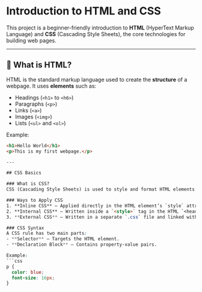 # Introduction to HTML and CSS

This project is a beginner-friendly introduction to **HTML** (HyperText Markup Language) and **CSS** (Cascading Style Sheets), the core technologies for building web pages.

---

## 📄 What is HTML?
HTML is the standard markup language used to create the **structure** of a webpage. It uses **elements** such as:
- Headings (`<h1>` to `<h6>`)
- Paragraphs (`<p>`)
- Links (`<a>`)
- Images (`<img>`)
- Lists (`<ul>` and `<ol>`)

Example:
```html
<h1>Hello World</h1>
<p>This is my first webpage.</p>

---

## CSS Basics

### What is CSS?
CSS (Cascading Style Sheets) is used to style and format HTML elements on a webpage. It controls layout, colors, fonts, and more.

### Ways to Apply CSS
1. **Inline CSS** – Applied directly in the HTML element’s `style` attribute.
2. **Internal CSS** – Written inside a `<style>` tag in the HTML `<head>`.
3. **External CSS** – Written in a separate `.css` file and linked with `<link>`.

### CSS Syntax
A CSS rule has two main parts:
- **Selector** – Targets the HTML element.
- **Declaration Block** – Contains property-value pairs.

Example:
```css
p {
  color: blue;
  font-size: 16px;
}
